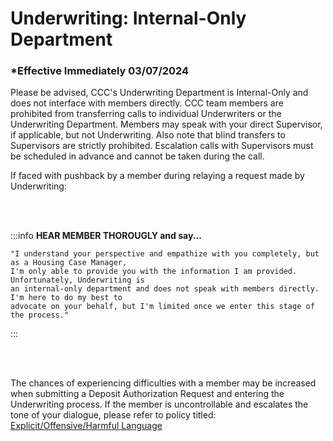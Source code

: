 # Underwriting: Internal-Only Department

### \*Effective Immediately 03/07/2024

Please be advised, CCC's Underwriting Department is Internal-Only and does not interface with members directly. CCC
team members are prohibited from transferring calls to individual Underwriters or the Underwriting Department.
Members may speak with your direct Supervisor, if applicable, but not Underwriting. Also note that blind transfers to
Supervisors are strictly prohibited. Escalation calls with Supervisors must be scheduled in advance and cannot be taken
during the call.

If faced with pushback by a member during relaying a request made by Underwriting:

<br></br>

:::info **HEAR MEMBER THOROUGLY and say...**

```
"I understand your perspective and empathize with you completely, but as a Housing Case Manager,
I'm only able to provide you with the information I am provided. Unfortunately, Underwriting is
an internal-only department and does not speak with members directly. I'm here to do my best to
advocate on your behalf, but I'm limited once we enter this stage of the process."

```

:::

<br></br>

The chances of experiencing difficulties with a member may be increased when submitting a Deposit Authorization Request
and entering the Underwriting process. If the member is uncontrollable and escalates the tone of your dialogue, please
refer to policy titled: [Explicit/Offensive/Harmful Language](docs/Policies/Explicit%20Language.md)
